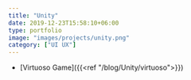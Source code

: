 ```yaml
---
title: "Unity"
date: 2019-12-23T15:58:10+06:00
type: portfolio
image: "images/projects/unity.png"
category: ["UI UX"]
---
```


* [Virtuoso Game]({{<ref "/blog/Unity/virtuoso">}})